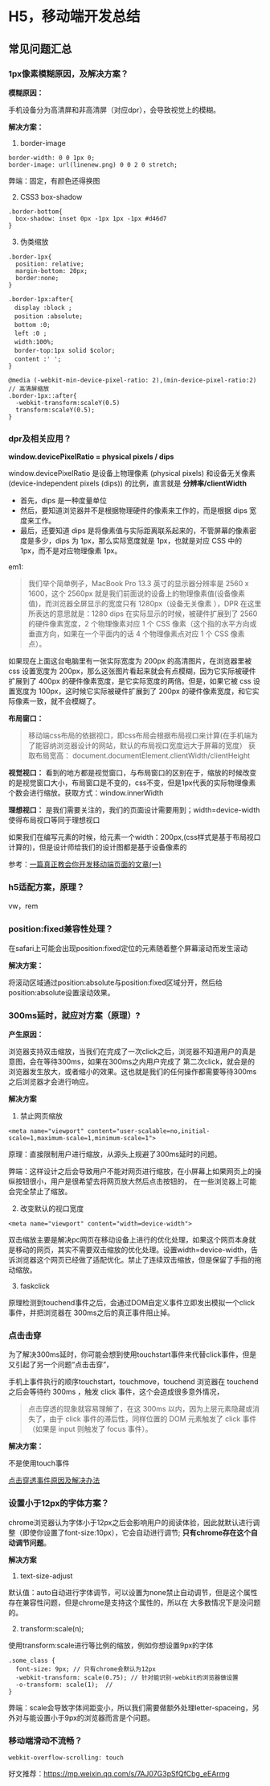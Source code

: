 # H5，移动端开发总结

## 常见问题汇总

### 1px像素模糊原因，及解决方案？

**模糊原因：**

手机设备分为高清屏和非高清屏（对应dpr），会导致视觉上的模糊。

**解决方案：**

1. border-image

```
border-width: 0 0 1px 0;
border-image: url(linenew.png) 0 0 2 0 stretch;
```
弊端：固定，有颜色还得换图

2. CSS3 box-shadow

```
.border-bottom{
  box-shadow: inset 0px -1px 1px -1px #d46d7
}
```

3. 伪类缩放

```
.border-1px{
  position: relative;
  margin-bottom: 20px;
  border:none;
}

.border-1px:after{
　display :block ;
　position :absolute;
　bottom :0;
　left :0 ;
　width:100%;
　border-top:1px solid $color;
　content :' ';
}

@media (-webkit-min-device-pixel-ratio: 2),(min-device-pixel-ratio:2) // 高清屏缩放
.border-1px::after{
  -webkit-transform:scaleY(0.5)
  transform:scaleY(0.5);
}
```
### dpr及相关应用？

**window.devicePixelRatio = physical pixels / dips**

window.devicePixelRatio 是设备上物理像素 (physical pixels) 和设备无关像素 (device-independent pixels (dips)) 的比例，直言就是 **分辨率/clientWidth**

- 首先，dips 是一种度量单位
- 然后，要知道浏览器并不是根据物理硬件的像素来工作的，而是根据 dips 宽度来工作。
- 最后，还要知道 dips 是将像素值与实际距离联系起来的，不管屏幕的像素密度是多少，dips 为 1px，那么实际宽度就是 1px，也就是对应 CSS 中的 1px，而不是对应物理像素 1px。

em1:
> 我们举个简单例子，MacBook Pro 13.3 英寸的显示器分辨率是 2560 x 1600，这个 2560px 就是我们前面说的设备上的物理像素值(设备像素值)，而浏览器全屏显示的宽度只有 1280px（设备无关像素 ），DPR 在这里所表达的意思就是：1280 dips 在实际显示的时候，被硬件扩展到了 2560 的硬件像素宽度，2 个物理像素对应 1 个 CSS 像素（这个指的水平方向或垂直方向，如果在一个平面内的话 4 个物理像素点对应 1 个 CSS 像素点）。

如果现在上面这台电脑里有一张实际宽度为 200px 的高清图片，在浏览器里被 css 设置宽度为 200px，那么这张图片看起来就会有点模糊，因为它实际被硬件扩展到了 400px 的硬件像素宽度，是它实际宽度的两倍。但是，如果它被 css 设置宽度为 100px，这时候它实际被硬件扩展到了 200px 的硬件像素宽度，和它实际像素一致，就不会模糊了。

**布局窗口：**

> 移动端css布局的依据视口，即css布局会根据布局视口来计算(在手机端为了能容纳浏览器设计的网站，默认的布局视口宽度远大于屏幕的宽度）
获取布局宽高： document.documentElement.clientWidth/clientHeight

**视觉视口：** 看到的地方都是视觉窗口，与布局窗口的区别在于，缩放的时候改变的是视觉窗口大小，布局窗口是不变的，css不变，但是1px代表的实际物理像素个数会进行缩放。获取方式：window.innerWidth

**理想视口：** 是我们需要关注的，我们的页面设计需要用到；width=device-width使得布局视口等同于理想视口

如果我们在编写元素的时候，给元素一个width：200px,(css样式是基于布局视口计算的)，但是设计师给我们的设计图都是基于设备像素的

参考：[一篇真正教会你开发移动端页面的文章(一)](https://mp.weixin.qq.com/s/IEQ0ZP7Zw60nTBi8QnoKWQ?)

### h5适配方案，原理？

vw，rem

### position:fixed兼容性处理？

在safari上可能会出现position:fixed定位的元素随着整个屏幕滚动而发生滚动

**解决方案：**

将滚动区域通过position:absolute与position:fixed区域分开，然后给position:absolute设置滚动效果。

### 300ms延时，就应对方案（原理）?

**产生原因：**

浏览器支持双击缩放，当我们在完成了一次click之后，浏览器不知道用户的真是意图，会在等待300ms，如果在300ms之内用户完成了
第二次click，就会是的浏览器发生放大，或者缩小的效果。这也就是我们的任何操作都需要等待300ms之后浏览器才会进行响应。

**解决方案**

1. 禁止网页缩放

```
<meta name="viewport" content="user-scalable=no,initial-scale=1,maximum-scale=1,minimum-scale=1">
```
原理：直接限制用户进行缩放，从源头上规避了300ms延时的问题。

弊端：这样设计之后会导致用户不能对网页进行缩放，在小屏幕上如果网页上的操纵按钮很小，用户是很希望去将网页放大然后点击按钮的，
在一些浏览器上可能会完全禁止了缩放。

2. 改变默认的视口宽度

```
<meta name="viewport" content="width=device-width">
```
双击缩放主要是解决pc网页在移动设备上进行的优化处理，如果这个网页本身就是移动的网页，其实不需要双击缩放的优化处理。设置width=device-width，告诉浏览器这个网页已经做了适配优化。禁止了连续双击缩放，但是保留了手指的拖动缩放。

3. faskclick

原理检测到touchend事件之后，会通过DOM自定义事件立即发出模拟一个click事件，并把浏览器在
300ms之后的真正事件阻止掉。

### 点击击穿

为了解决300ms延时，你可能会想到使用touchstart事件来代替click事件，但是又引起了另一个问题“点击击穿”，

手机上事件执行的顺序touchstart，touchmove，touchend
浏览器在 touchend 之后会等待约 300ms ，触发 click 事件，这个会造成很多意外情况，

>点击穿透的现象就容易理解了，在这 300ms 以内，因为上层元素隐藏或消失了，由于 click 事件的滞后性，同样位置的 DOM 元素触发了 click 事件（如果是 input 则触发了 focus 事件）。

**解决方案：**

不是使用touch事件

[点击穿透事件原因及解决办法](https://www.cnblogs.com/leftJS/p/11095226.html)

### 设置小于12px的字体方案？

chrome浏览器认为字体小于12px之后会影响用户的阅读体验，因此就默认进行调整（即使你设置了font-size:10px），它会自动进行调节;
**只有chrome存在这个自动调节问题**。

**解决方案**

1. text-size-adjust

默认值：auto自动进行字体调节，可以设置为none禁止自动调节，但是这个属性存在兼容性问题，但是chrome是支持这个属性的，所以在
大多数情况下是没问题的。

2. transform:scale(n);

使用transform:scale进行等比例的缩放，例如你想设置9px的字体

```
.some_class {
  font-size: 9px; // 只有chrome会默认为12px
  -webkit-transform: scale(0.75); // 针对能识别-webkit的浏览器做设置
  -o-transform: scale(1);  // 
}
```
弊端：scale会导致字体间距变小，所以我们需要做额外处理letter-spaceing，另外对与能设置小于9px的浏览器而言是个问题。

### 移动端滑动不流畅？

```
webkit-overflow-scrolling: touch
```

好文推荐：https://mp.weixin.qq.com/s/7AJ07G3pSfQfCbg_eEArmg
